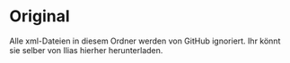 # Original

Alle xml-Dateien in diesem Ordner werden von GitHub ignoriert. Ihr könnt sie selber von Ilias hierher herunterladen.